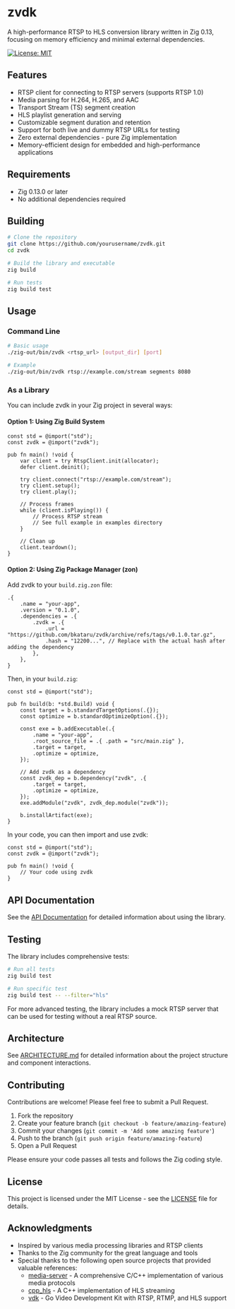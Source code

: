 # zvdk

A high-performance RTSP to HLS conversion library written in Zig 0.13, focusing on memory efficiency and minimal external dependencies.

[![License: MIT](https://img.shields.io/badge/License-MIT-blue.svg)](LICENSE)

## Features

- RTSP client for connecting to RTSP servers (supports RTSP 1.0)
- Media parsing for H.264, H.265, and AAC
- Transport Stream (TS) segment creation
- HLS playlist generation and serving
- Customizable segment duration and retention
- Support for both live and dummy RTSP URLs for testing
- Zero external dependencies - pure Zig implementation
- Memory-efficient design for embedded and high-performance applications

## Requirements

- Zig 0.13.0 or later
- No additional dependencies required

## Building

```bash
# Clone the repository
git clone https://github.com/yourusername/zvdk.git
cd zvdk

# Build the library and executable
zig build

# Run tests
zig build test
```

## Usage

### Command Line

```bash
# Basic usage
./zig-out/bin/zvdk <rtsp_url> [output_dir] [port]

# Example
./zig-out/bin/zvdk rtsp://example.com/stream segments 8080
```

### As a Library

You can include zvdk in your Zig project in several ways:

#### Option 1: Using Zig Build System
```zig
const std = @import("std");
const zvdk = @import("zvdk");

pub fn main() !void {
    var client = try RtspClient.init(allocator);
    defer client.deinit();
    
    try client.connect("rtsp://example.com/stream");
    try client.setup();
    try client.play();
    
    // Process frames
    while (client.isPlaying()) {
        // Process RTSP stream
        // See full example in examples directory
    }
    
    // Clean up
    client.teardown();
}
```

#### Option 2: Using Zig Package Manager (zon)

Add zvdk to your `build.zig.zon` file:

```zig
.{
    .name = "your-app",
    .version = "0.1.0",
    .dependencies = .{
        .zvdk = .{
            .url = "https://github.com/bkataru/zvdk/archive/refs/tags/v0.1.0.tar.gz",
            .hash = "12200...", // Replace with the actual hash after adding the dependency
        },
    },
}
```

Then, in your `build.zig`:

```zig
const std = @import("std");

pub fn build(b: *std.Build) void {
    const target = b.standardTargetOptions(.{});
    const optimize = b.standardOptimizeOption(.{});

    const exe = b.addExecutable(.{
        .name = "your-app",
        .root_source_file = .{ .path = "src/main.zig" },
        .target = target,
        .optimize = optimize,
    });

    // Add zvdk as a dependency
    const zvdk_dep = b.dependency("zvdk", .{
        .target = target,
        .optimize = optimize,
    });
    exe.addModule("zvdk", zvdk_dep.module("zvdk"));

    b.installArtifact(exe);
}
```

In your code, you can then import and use zvdk:

```zig
const std = @import("std");
const zvdk = @import("zvdk");

pub fn main() !void {
    // Your code using zvdk
}
```

## API Documentation

See the [API Documentation](docs/API.md) for detailed information about using the library.

## Testing

The library includes comprehensive tests:

```bash
# Run all tests
zig build test

# Run specific test
zig build test -- --filter="hls"
```

For more advanced testing, the library includes a mock RTSP server that can be used for testing without a real RTSP source.

## Architecture

See [ARCHITECTURE.md](ARCHITECTURE.md) for detailed information about the project structure and component interactions.

## Contributing

Contributions are welcome! Please feel free to submit a Pull Request.

1. Fork the repository
2. Create your feature branch (`git checkout -b feature/amazing-feature`)
3. Commit your changes (`git commit -m 'Add some amazing feature'`)
4. Push to the branch (`git push origin feature/amazing-feature`)
5. Open a Pull Request

Please ensure your code passes all tests and follows the Zig coding style.

## License

This project is licensed under the MIT License - see the [LICENSE](LICENSE) file for details.

## Acknowledgments

- Inspired by various media processing libraries and RTSP clients
- Thanks to the Zig community for the great language and tools
- Special thanks to the following open source projects that provided valuable references:
  - [media-server](https://github.com/ireader/media-server) - A comprehensive C/C++ implementation of various media protocols
  - [cpp_hls](https://github.com/pedro-vicente/cpp_hls) - A C++ implementation of HLS streaming
  - [vdk](https://github.com/deepch/vdk) - Go Video Development Kit with RTSP, RTMP, and HLS support